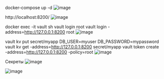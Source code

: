 docker-compose up -d
![image](https://github.com/user-attachments/assets/e30fb982-60e8-4ef1-a9e7-8d3cddbdfddf)

http://localhost:8200/
![image](https://github.com/user-attachments/assets/7b08b05a-d71f-4eb0-9d17-dc71da7af125)

docker exec -it vault sh
vault login root
vault login -address=http://127.0.0.1:8200 root
![image](https://github.com/user-attachments/assets/b1dc2e7f-d2d3-4ecb-aad2-df921b0aff80)

vault kv put secret/myapp DB_USER=myuser DB_PASSWORD=mypassword
vault kv get -address=http://127.0.0.1:8200 secret/myapp
vault token create -address=http://127.0.0.1:8200 -policy=root
![image](https://github.com/user-attachments/assets/26b28d5d-8b61-4ffc-9d95-a2158711df02)

Секреты
![image](https://github.com/user-attachments/assets/040f6afd-d56e-4e2a-a0f0-87582d4d7363)



![image](https://github.com/user-attachments/assets/c4552038-be3c-47e6-a888-171d6f69cb25)
